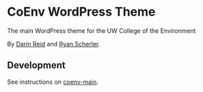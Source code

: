 # CoEnv WordPress Theme
The main WordPress theme for the UW College of the Environment

By [Darin Reid](https://github.com/elcontraption) and [Ryan Scherler](https://github.com/ryanscherler/).

## Development
See instructions on [coenv-main](https://github.com/elcontraption/coenv-main).

